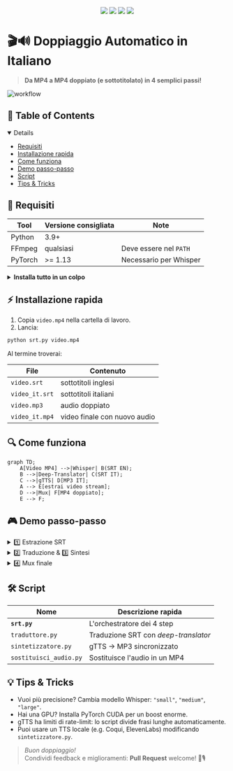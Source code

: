 <p align="center">
  <img src="https://img.shields.io/badge/Python-3.9%2B-blue?logo=python"/>
  <img src="https://img.shields.io/badge/Whisper-base-informational"/>
  <img src="https://img.shields.io/badge/TTS-gTTS-green"/>
  <img src="https://img.shields.io/badge/License-MIT-lightgrey"/>
</p>

# 🎬🔊 Doppiaggio Automatico in Italiano

> **Da MP4 a MP4 doppiato (e sottotitolato) in 4 semplici passi!**

![workflow](https://cdn.jsdelivr.net/gh/duyplus/markdown-useful-props/sound-wave.gif)

## 📑 Table of Contents

<details open>

* [Requisiti](#requisiti)
* [Installazione rapida](#installazione-rapida)
* [Come funziona](#come-funziona)
* [Demo passo-passo](#demo-passo-passo)
* [Script](#script-utility)
* [Tips & Tricks](#tips--tricks)

</details>

## 🔧 Requisiti

| Tool | Versione consigliata | Note |
|------|----------------------|------|
| Python | 3.9+ | |
| FFmpeg | qualsiasi | Deve essere nel `PATH` |
| PyTorch | >= 1.13 | Necessario per Whisper |

<details>
<summary><strong>Installa tutto in un colpo</strong></summary>

```bash
# crea venv (opzionale)
python -m venv .venv && source .venv/bin/activate  # Windows: .venv\Scripts\activate

# dipendenze
pip install whisper moviepy deep_translator gTTS pydub colorama
```

</details>

## ⚡ Installazione rapida

1. Copia `video.mp4` nella cartella di lavoro.
2. Lancia:

```bash
python srt.py video.mp4
```

Al termine troverai:

| File | Contenuto |
|------|-----------|
| `video.srt` | sottotitoli inglesi |
| `video_it.srt` | sottotitoli italiani |
| `video.mp3` | audio doppiato |
| `video_it.mp4` | video finale con nuovo audio |

## 🔍 Come funziona

```mermaid
graph TD;
    A[Video MP4] -->|Whisper| B(SRT EN);
    B -->|Deep-Translator| C(SRT IT);
    C -->|gTTS| D[MP3 IT];
    A --> E[estrai video stream];
    D -->|Mux| F[MP4 doppiato];
    E --> F;
```

## 🎮 Demo passo-passo

<details>
<summary>1️⃣ Estrazione SRT</summary>

```bash
🎞  Estraendo audio...
🤖 Caricando Whisper...
📝 Trascrivendo (può volerci un po' di tempo)...
💾 SRT salvato a video.srt
```

</details>

<details>
<summary>2️⃣ Traduzione & 3️⃣ Sintesi</summary>

```bash
⏳ Traducendo 171 righe...
✔ Traduzione completata → video_it.srt
⏳ Sintesi vocale in corso (171 segmenti)...
✔ MP3 generato: video.mp3
```

</details>

<details>
<summary>4️⃣ Mux finale</summary>

```bash
🔄 Caricamento video e nuovo audio…
💾 Esportazione video_it.mp4
✅ Completato!
```

</details>

## 🛠️ Script

| Nome | Descrizione rapida |
|------|--------------------|
| **`srt.py`** | L'orchestratore dei 4 step |  
| `traduttore.py` | Traduzione SRT con *deep-translator* |
| `sintetizzatore.py` | gTTS → MP3 sincronizzato |
| `sostituisci_audio.py` | Sostituisce l'audio in un MP4 |

## 💡 Tips & Tricks

* Vuoi più precisione? Cambia modello Whisper: `"small"`, `"medium"`, `"large"`.
* Hai una GPU? Installa PyTorch CUDA per un boost enorme.
* gTTS ha limiti di rate-limit: lo script divide frasi lunghe automaticamente.
* Puoi usare un TTS locale (e.g. Coqui, ElevenLabs) modificando `sintetizzatore.py`.

> *Buon doppiaggio!*  
> Condividi feedback e miglioramenti: **Pull Request** welcome! 🎥🎙️ 
